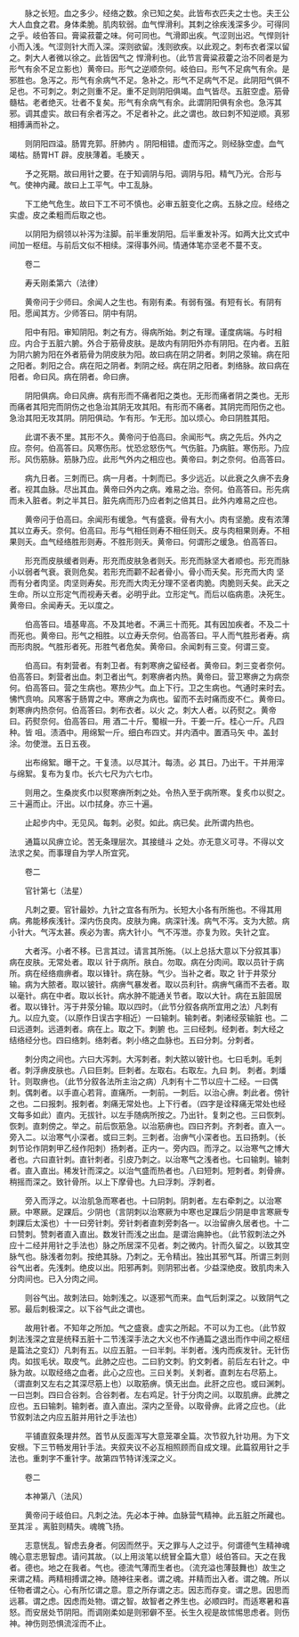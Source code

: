 <!-- { "loadSidebar": true } -->
　　脉之长短。血之多少。经络之数。余已知之矣。此皆布衣匹夫之士也。夫王公大人血食之君。身体柔脆。肌肉软弱。血气悍滑利。其刺之徐疾浅深多少。可得同之乎。岐伯答曰。膏粱菽藿之味。何可同也。气滑即出疾。气涩则出迟。气悍则针小而入浅。气涩则针大而入深。深则欲留。浅则欲疾。以此观之。刺布衣者深以留之。刺大人者微以徐之。此皆因气之 悍滑利也。（此节言膏粱菽藿之治不同者是为形气有余不足立影也）黄帝曰。形气之逆顺奈何。岐伯曰。形气不足病气有余。是邪胜也。急泻之。形气有余病气不足。急补之。形气不足病气不足。此阴阳气俱不足也。不可刺之。刺之则重不足。重不足则阴阳俱竭。血气皆尽。五脏空虚。筋骨髓枯。老者绝灭。壮者不复矣。形气有余病气有余。此谓阴阳俱有余也。急泻其邪。调其虚实。故曰有余者泻之。不足者补之。此之谓也。故曰刺不知逆顺。真邪相搏满而补之。

　　则阴阳四溢。肠胃充郭。肝肺内 。阴阳相错。虚而泻之。则经脉空虚。血气竭枯。肠胃HT 辟。皮肤薄着。毛腠天 。

　　予之死期。故曰用针之要。在于知调阴与阳。调阴与阳。精气乃光。合形与气。使神内藏。故曰上工平气。中工乱脉。

　　下工绝气危生。故曰下工不可不慎也。必审五脏变化之病。五脉之应。经络之实虚。皮之柔粗而后取之也。

　　以阴阳为纲领以补泻为注脚。前半重发阴阳。后半重发补泻。如两大比文式中间加一枢纽。与前后文似不相续。深得事外间。情通体笔亦坚老不蔓不支。

　　卷二

　　寿夭刚柔第六（法律）

　　黄帝问于少师曰。余闻人之生也。有刚有柔。有弱有强。有短有长。有阴有阳。愿闻其方。少师答曰。阴中有阴。

　　阳中有阳。审知阴阳。刺之有方。得病所始。刺之有理。谨度病端。与时相应。内合于五脏六腑。外合于筋骨皮肤。是故内有阴阳外亦有阴阳。在内者。五脏为阴六腑为阳在外者筋骨为阴皮肤为阳。故曰病在阴之阴者。刺阴之荥输。病在阳之阳者。刺阳之合。病在阳之阴者。刺阴之经。病在阴之阳者。刺络脉。故曰病在阳者。命曰风。病在阴者。命曰痹。

　　阴阳俱病。命曰风痹。病有形而不痛者阳之类也。无形而痛者阴之类也。无形而痛者其阳完而阴伤之也急治其阴无攻其阳。有形而不痛者。其阴完而阳伤之也。急治其阳无攻其阴。阴阳俱动。乍有形。乍无形。加以烦心。命曰阴胜其阳。

　　此谓不表不里。其形不久。黄帝问于伯高曰。余闻形气。病之先后。外内之应。奈何。伯高答曰。风寒伤形。忧恐忿怒伤气。气伤脏。乃病脏。寒伤形。乃应形。风伤筋脉。筋脉乃应。此形气外内之相应也。黄帝曰。刺之奈何。伯高答曰。

　　病九日者。三刺而已。病一月者。十刺而已。多少远近。以此衰之久痹不去身者。视其血脉。尽出其血。黄帝曰外内之病。难易之治。奈何。伯高答曰。形先病而未入脏者。刺之半其日。脏先病而形乃应者刺之倍其日。此外内难易之应也。

　　黄帝问于伯高曰。余闻形有缓急。气有盛衰。骨有大小。肉有坚脆。皮有浓薄其以立寿夭。奈何。伯高曰。形与气相任则寿不相任则夭。皮与肉相果则寿。不相果则夭。血气经络胜形则寿。不胜形则夭。黄帝曰。何谓形之缓急。伯高答曰。

　　形充而皮肤缓者则寿。形充而皮肤急者则夭。形充而脉坚大者顺也。形充而脉小以弱者气衰。衰则危矣。若形充而颧不起者骨小。骨小而夭矣。形充而大肉 坚而有分者肉坚。肉坚则寿矣。形充而大肉无分理不坚者肉脆。肉脆则夭矣。此天之生命。所以立形定气而视寿夭者。必明乎此。立形定气。而后以临病患。决死生。黄帝曰。余闻寿夭。无以度之。

　　伯高答曰。墙基卑高。不及其地者。不满三十而死。其有因加疾者。不及二十而死也。黄帝曰。形气之相胜。以立寿夭奈何。伯高答曰。平人而气胜形者寿。病而形肉脱。气胜形者死。形胜气者危矣。黄帝曰。余闻刺有三变。何谓三变。

　　伯高曰。有刺营者。有刺卫者。有刺寒痹之留经者。黄帝曰。刺三变者奈何。伯高答曰。刺营者出血。刺卫者出气。刺寒痹者内热。黄帝曰。营卫寒痹之为病奈何。伯高答曰。营之生病也。寒热少气。血上下行。卫之生病也。气通时来时去。怫忾贲响。风寒客于肠胃之中。寒痹之为病也。留而不去时痛而皮不仁。黄帝曰。刺寒痹内热奈何。伯高答曰。刺布衣者。以火 之。刺大人者。以药熨之。黄帝曰。药熨奈何。伯高答曰。用 酒二十斤。蜀椒一升。干姜一斤。桂心一斤。凡四种。皆 咀。渍酒中。用绵絮一斤。细白布四丈。并内酒中。置酒马矢 中。盖封涂。勿使泄。五日五夜。

　　出布绵絮。曝干之。干复渍。以尽其汁。每渍。必 其日。乃出干。干并用滓与绵絮。复布为复巾。长六七尺为六七巾。

　　则用之。生桑炭炙巾以熨寒痹所刺之处。令热入至于病所寒。复炙巾以熨之。三十遍而止。汗出。以巾拭身。亦三十遍。

　　止起步内中。无见风。每刺。必熨。如此。病已矣。此所谓内热也。

　　通篇以风痹立论。苦无条理层次。其接缝斗 之处。亦无意义可寻。不得以文法求之矣。而事理自为学人所宜究。

　　卷二

　　官针第七（法星）

　　凡刺之要。官针最妙。九针之宜各有所为。长短大小各有所施也。不得其用病。弗能移疾浅针。深内伤良肉。皮肤为痈。病深针浅。病气不泻。支为大脓。病小针大。气泻太甚。疾必为害。病大针小。气不泻泄。亦复为败。失针之宜。

　　大者泻。小者不移。已言其过。请言其所施。（以上总括大意以下分叙其事）病在皮肤。无常处者。取以 针于病所。肤白。勿取。病在分肉间。取以员针于病所。病在经络痼痹者。取以锋针。病在脉。气少。当补之者。取之 针于井荥分输。病为大脓者。取以铍针。病痹气暴发者。取以员利针。病痹气痛而不去者。取以毫针。病在中者。取以长针。病水肿不能通关节者。取以大针。病在五脏固居者。取以锋针。泻于井荥分输。取以四时。（此节分叙各病所宜用之法）凡刺有九。以应九变。（以原作日误古字相近）一曰输刺。输刺者。刺诸经荥输脏 也。二曰远道刺。远道刺者。病在上。取之下。刺腑 也。三曰经刺。经刺者。刺大经之结络经分也。四曰络刺。络刺者。刺小络之血脉也。五曰分刺。分刺者。

　　刺分肉之间也。六曰大泻刺。大泻刺者。刺大脓以铍针也。七曰毛刺。毛刺者。刺浮痹皮肤也。八曰巨刺。巨刺者。左取右。右取左。九曰 刺。 刺者。刺燔针。则取痹也。（此节分叙各法所主治之病）凡刺有十二节以应十二经。一曰偶刺。偶刺者。以手直心若背。直痛所。一刺前。一刺后。以治心痹。刺此者。傍针之也。二曰报刺。报刺者。刺痛无常处也。上下行者。（四字是诠释痛无常处也经文每多如此）直内。无拔针。以左手随病所按之。乃出针。复刺之也。三曰恢刺。恢刺。直刺傍之。举之。前后恢筋急。以治筋痹也。四曰齐刺。齐刺者。直入一。旁入二。以治寒气小深者。或曰三刺。三刺者。治痹气小深者也。五曰扬刺。（长刺节论作阴刺甲乙经作阳刺）扬刺者。正内一。旁内四。而浮之。以治寒气之博大者也。六曰直针刺。直针刺者。引皮乃刺之。以治寒气之浅者也。七曰输刺。输刺者。直入直出。稀发针而深之。以治气盛而热者也。八曰短刺。短刺者。刺骨痹。稍摇而深之。致针骨所。以上下摩骨也。九曰浮刺。浮刺者。

　　旁入而浮之。以治肌急而寒者也。十曰阴刺。阴刺者。左右牵刺之。以治寒厥。中寒厥。足踝后。少阴也（言阴刺以治寒厥为中寒也足踝后少阴是申言寒厥专刺踝后太溪也）十一曰旁针刺。旁针刺者直刺旁刺各一。以治留痹久居者也。十二曰赞刺。赞刺者直入直出。数发针而浅之出血。是谓治痈肿也。（此节叙刺法之外应十二经并用针之手法也）脉之所居深不见者。刺之微内。针而久留之。以致其空脉气也。脉浅者勿刺。按绝其脉。乃刺之。无令精出。独出其邪气耳。所谓三刺则谷气出者。先浅刺。绝皮以出。阳邪再刺。则阴邪出者。少益深绝皮。致肌肉未入分肉间也。已入分肉之间。

　　则谷气出。故刺法曰。始刺浅之。以逐邪气而来。血气后刺深之。以致阴气之邪。最后刺极深之。以下谷气此之谓也。

　　故用针者。不知年之所加。气之盛衰。虚实之所起。不可以为工也。（此节叙刺法浅深之宜是统释五脏十二节浅深手法之大义也不作通篇之退出而作中间之枢纽是篇法之变幻）凡刺有五。以应五脏。一曰半刺。半刺者。浅内而疾发针。无针伤肉。如拔毛状。取皮气。此肺之应也。二曰豹文刺。豹文刺者。前后左右针之。中脉为故。以取经络之血者。此心之应也。三曰关刺。关刺者。直刺左右尽筋上。（谓直刺又左右之其深尽筋上也）以取筋痹。慎无出血。此肝之应也。或曰渊刺。一曰岂刺。四曰合谷刺。合谷刺者。左右鸡足。针于分肉之间。以取肌痹。此脾之应也。五曰输刺。输刺者。直入直出。深内之至骨。以取骨痹。此肾之应也。（此节叙刺法之内应五脏并用针之手法也）

　　平铺直叙条理井然。首节从反面浑写大意笼罩全篇。次节叙九针功用。为下文安根。下三节畅发用针手法。夹叙夹议不必互相照顾而自成文理。此篇叙用针之手法也。重刺字不重针字。故第四节特详浅深之义。

　　卷二

　　本神第八（法风）

　　黄帝问于岐伯曰。凡刺之法。先必本于神。血脉营气精神。此五脏之所藏也。至其淫 。离脏则精失。魂魄飞扬。

　　志意恍乱。智虑去身者。何因而然乎。天之罪与人之过乎。何谓德气生精神魂魄心意志思智虑。请问其故。（以上用淡笔以统冒全篇大意）岐伯答曰。天之在我者。德也。地之在我者。气也。德流气薄而生者也。（流充溢也薄鼓舞也）故生之来谓之精。两精相搏谓之神。随神往来者。谓之魂。并精而出入者。谓之魄。所以任物者谓之心。心有所忆谓之意。意之所存谓之志。因志而存变。谓之思。因思而远慕。谓之虑。因虑而处物。谓之智。故智者之养生也。必顺四时。而适寒暑和喜怒。而安居处节阴阳。而调刚柔如是则邪僻不至。长生久视是故怵惕思虑者。则伤神。神伤则恐惧流淫而不止。

